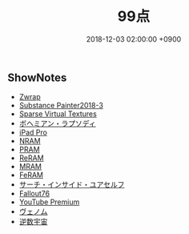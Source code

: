 ﻿---
actor_ids:
  - kou
  - hikaru
audio_file_path: /audio/1.mp3
audio_file_size: 69
date: 2018-12-03 02:00:00 +0900
description: 次世代メモリ、Substance Painter、新iPad Pro等について話しました。
duration: "100:59"
layout: article
title: 1. 99点
---

## ShowNotes

- [Zwrap](http://www.russian3dscanner.com/zwrap/)
- [Substance Painter2018-3](http://3dnchu.com/archives/substance-painter-2018-3/)
- [Sparse Virtual Textures](https://silverspaceship.com/src/svt/)
- [ボヘミアン・ラプソディ](http://www.foxmovies-jp.com/bohemianrhapsody/) 
- [iPad Pro](https://www.apple.com/jp/ipad-pro/?afid=p238%7CsX2jUZ2k2-dc_mtid_20925kvq40403_pcrid_307932534656_&cid=wwa-jp-kwgo-ipad-slid-)
- [NRAM](https://en.wikipedia.org/wiki/Nano-RAM)
- [PRAM](https://ja.wikipedia.org/wiki/%E7%9B%B8%E5%A4%89%E5%8C%96%E3%83%A1%E3%83%A2%E3%83%AA)
- [ReRAM](https://ja.wikipedia.org/wiki/%E6%8A%B5%E6%8A%97%E5%A4%89%E5%8C%96%E5%9E%8B%E3%83%A1%E3%83%A2%E3%83%AA)
- [MRAM](https://ja.wikipedia.org/wiki/%E7%A3%81%E6%B0%97%E6%8A%B5%E6%8A%97%E3%83%A1%E3%83%A2%E3%83%AA)
- [FeRAM](https://ja.wikipedia.org/wiki/%E5%BC%B7%E8%AA%98%E9%9B%BB%E4%BD%93%E3%83%A1%E3%83%A2%E3%83%AA)
- [サーチ・インサイド・ユアセルフ](https://www.amazon.co.jp/gp/product/4862762271/ref=as_li_qf_asin_il_tl?ie=UTF8&tag=emptyattribut-22&creative=1211&linkCode=as2&creativeASIN=4862762271&linkId=50793d689c4b094e2c4e7e974afa980e)
- [Fallout76](https://fallout.bethesda.net/)
- [YouTube Premium](https://www.youtube.com/red?gl=JP&hl=ja)
- [ヴェノム](http://www.venom-movie.jp/)
- [逆数宇宙](https://www.amazon.co.jp/gp/product/B07KFKXYMP/ref=as_li_qf_asin_il_tl?ie=UTF8&tag=emptyattribut-22&creative=1211&linkCode=as2&creativeASIN=B07KFKXYMP&linkId=7a5ba5f5641b4fe9db9d4cdb4696887f)